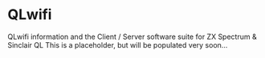 # QLwifi
QLwifi information and the Client / Server software suite for ZX Spectrum &amp; Sinclair QL
This is a placeholder, but will be populated very soon...
